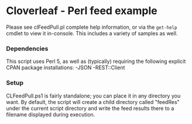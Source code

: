 # Cloverleaf - Perl feed example
Please see clFeedPull.pl complete help information, or via the `get-help` cmdlet to view it in-console.  This includes a variety of samples as well.

### Dependencies
This script uses Perl 5, as well as (typically) requiring the following explicit CPAN package installations:
-JSON
-REST::Client

### Setup
CLFeedPull.ps1 is fairly standalone; you can place it in any directory you want.  By default, the script will create a child directory called "feedRes" under the current script directory and write the feed results there to a filename displayed during execution.

